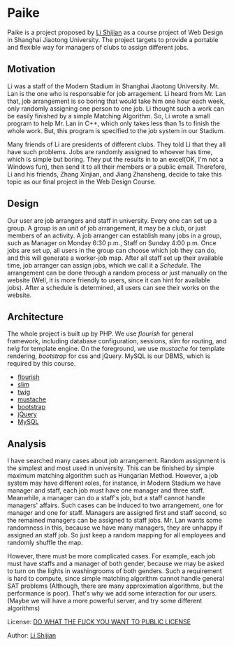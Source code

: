 Paike
======
Paike is a project proposed by [Li Shijian](http://github.com/furtherLee) as a course project of Web Design in Shanghai Jiaotong University. The project targets to provide a portable and flexible way for managers of clubs to assign different jobs. 

Motivation
-----------
Li was a staff of the Modern Stadium in Shanghai Jiaotong University. Mr. Lan is the one who is responsable for job arragement. Li heard from Mr. Lan that, job arrangement is so boring that would take him one hour each week, only randomly assigning one person to one job. Li thought such a work can be easily finished by a simple Matching Algorithm. So, Li wrote a small program to help Mr. Lan in C++, which only takes less than 1s to finish the whole work. But, this program is specified to the job system in our Stadium.

Many friends of Li are presidents of different clubs. They told Li that they all have such problems. Jobs are randomly assigned to whoever has time, which is simple but boring. They put the results in to an excel(OK, I'm not a Windows fun), then send it to all their members or a public email. Therefore, Li and his friends, Zhang Xinjian, and Jiang Zhansheng, decide to take this topic as our final project in the Web Design Course.

Design
------
Our user are job arrangers and staff in university. Every one can set up a group. A group is an unit of job arrangement, it may be a club, or just members of an activity. A job arranger can establish many jobs in a group, such as Manager on Monday 6:30 p.m., Staff on Sunday 4:00 p.m. Once jobs are set up, all users in the group can choose which job they can do, and this will generate a worker-job map. After all staff set up their available time, job arranger can assign jobs, which we call it a *Schedule*. The arrangement can be done through a random process or just manually on the website (Well, it is more friendly to users, since it can hint for available jobs). After a schedule is determined, all users can see their works on the website.

Architecture
-------------
The whole project is built up by PHP. We use *flourish* for general framework, including database configuration, sessions, *slim* for routing, and *twig* for template engine. On the foreground, we use *mustache* for template rendering, *bootstrap* for css and jQuery. MySQL is our DBMS, which is required by this course.

* [flourish](http://flourishlib.com/)  
* [slim](http://www.slimframework.com/)  
* [twig](http://twig.sensiolabs.org/)  
* [mustache](http://mustache.github.com/)  
* [bootstrap](http://twitter.github.com/bootstrap/)  
* [jQuery](http://jquery.com/)  
* [MySQL](http://www.mysql.com/)  

Analysis
---------
I have searched many cases about job arrangement. Random assignment is the simplest and most used in university. This can be finished by simple maximum matching algorithm such as Hungarian Method. However, a job system may have different roles, for instance, in Modern Stadium we have manager and staff, each job must have one manager and three staff. Meanwhile, a manager can do a staff's job, but a staff cannot handle managers' affairs. Such cases can be induced to two arrangement, one for manager and one for staff. Managers are assigned first and staff second, so the remained managers can be assigned to staff jobs. Mr. Lan wants some randomness in this, because we have many managers, they are unhappy if assigned an staff job. So just keep a random mapping for all employees and randomly shuffle the map.

However, there must be more complicated cases. For example, each job must have staffs and a manager of both gender, because we may be asked to turn on the lights in washingrooms of both genders. Such a requirement is hard to compute, since simple matching algorithm cannot handle general SAT problems (Although, there are many approximation algorithms, but the performance is poor). That's why we add some interaction for our users. (Maybe we will have a more powerful server, and try some different algorithms)


License: [DO WHAT THE FUCK YOU WANT TO PUBLIC LICENSE](http://sam.zoy.org/wtfpl/COPYING)

Author: [Li Shijian](http://github.com/furtherLee)
